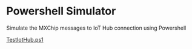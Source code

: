# Powershell Simulator

Simulate the MXChip messages to IoT Hub connection using Powershell 

[TestIotHub.ps1](TestIotHub.ps1)
